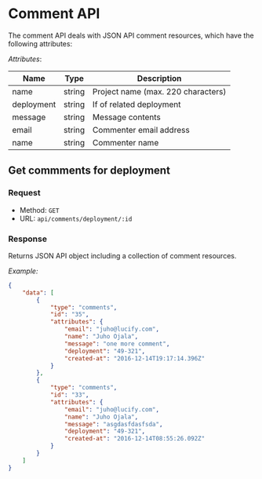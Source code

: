 
# Comment API

The comment API deals with JSON API comment resources,
which have the following attributes:

*Attributes*:

Name|Type|Description
----|----|-----------
name|string|Project name (max. 220 characters)
deployment|string|If of related deployment
message|string|Message contents
email|string|Commenter email address
name|string|Commenter name

## Get commments for deployment

### Request

- Method: `GET`
- URL: `api/comments/deployment/:id`

### Response

Returns JSON API object including a collection of comment resources.

*Example:*
```json
{
    "data": [
        {
            "type": "comments",
            "id": "35",
            "attributes": {
                "email": "juho@lucify.com",
                "name": "Juho Ojala",
                "message": "one more comment",
                "deployment": "49-321",
                "created-at": "2016-12-14T19:17:14.396Z"
            }
        },
        {
            "type": "comments",
            "id": "33",
            "attributes": {
                "email": "juho@lucify.com",
                "name": "Juho Ojala",
                "message": "asgdasfdasfsda",
                "deployment": "49-321",
                "created-at": "2016-12-14T08:55:26.092Z"
            }
        }
    ]
}
```
